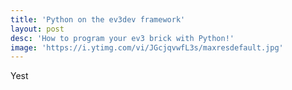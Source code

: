 ```yaml
---
title: 'Python on the ev3dev framework'
layout: post
desc: 'How to program your ev3 brick with Python!'
image: 'https://i.ytimg.com/vi/JGcjqvwfL3s/maxresdefault.jpg'
---
```

Yest
